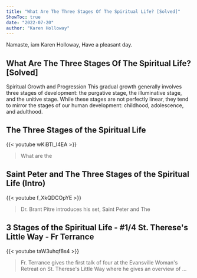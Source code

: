 ```yaml
---
title: "What Are The Three Stages Of The Spiritual Life? [Solved]"
ShowToc: true 
date: "2022-07-20"
author: "Karen Holloway" 
---
```


Namaste, iam Karen Holloway, Have a pleasant day.
## What Are The Three Stages Of The Spiritual Life? [Solved]
Spiritual Growth and Progression This gradual growth generally involves three stages of development: the purgative stage, the illuminative stage, and the unitive stage. While these stages are not perfectly linear, they tend to mirror the stages of our human development: childhood, adolescence, and adulthood.

## The Three Stages of the Spiritual Life
{{< youtube wKiBTl_I4EA >}}
>What are the 

## Saint Peter and The Three Stages of the Spiritual Life (Intro)
{{< youtube f_XkQDCOpYE >}}
>Dr. Brant Pitre introduces his set, Saint Peter and The 

## 3 Stages of the Spiritual Life - #1/4 St. Therese's Little Way - Fr Terrance
{{< youtube taW3uhqf8s4 >}}
>Fr. Terrance gives the first talk of four at the Evansville Woman's Retreat on St. Therese's Little Way where he gives an overview of ...

